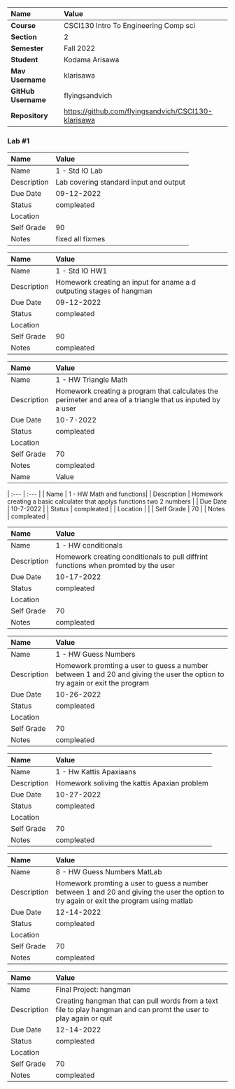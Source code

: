 
| Name | Value |
|:---|:---|
| **Course** | CSCI130 Intro To Engineering Comp sci |
| **Section** | 2 |
| **Semester** | Fall 2022 |
| **Student** | Kodama Arisawa|
| **Mav Username**            | klarisawa |
| **GitHub Username**         | flyingsandvich |
| **Repository**          | https://github.com/flyingsandvich/CSCI130-klarisawa |

### Lab #1

| Name | Value |
| :--- | :--- |
| Name | 1 - Std IO Lab |
| Description | Lab covering standard input and output |
| Due Date | 09-12-2022 |
| Status | compleated |
| Location |  |
| Self Grade | 90 |
| Notes | fixed all fixmes |

| Name | Value |
| :--- | :--- |
| Name | 1 - Std IO HW1 |
| Description | Homework creating an input for aname a d outputing stages of hangman |
| Due Date | 09-12-2022 |
| Status | compleated |
| Location | |
| Self Grade | 90 |
| Notes | compleated |

| Name | Value |
| :--- | :--- |
| Name | 1 - HW Triangle Math|
| Description | Homework creating a program that calculates the perimeter and area of a triangle that us inputed by a user |
| Due Date | 10-7-2022 |
| Status | compleated |
| Location |  |
| Self Grade | 70 |
| Notes | compleated |
| Name | Value |

| :--- | :--- |
| Name | 1 - HW Math and functions|
| Description | Homework creating a basic calculater that applys functions two 2 numbers |
| Due Date | 10-7-2022 |
| Status | compleated |
| Location | |
| Self Grade | 70 |
| Notes | compleated |

| Name | Value |
| :--- | :--- |
| Name | 1 - HW conditionals|
| Description | Homework creating conditionals to pull diffrint functions when promted by the user|
| Due Date | 10-17-2022 |
| Status | compleated |
| Location | |
| Self Grade | 70 |
| Notes | compleated |

| Name | Value |
| :--- | :--- |
| Name | 1 - HW Guess Numbers|
| Description | Homework promting a user to guess a number between 1 and 20 and giving the user the option to try again or exit the program|
| Due Date | 10-26-2022 |
| Status | compleated |
| Location ||
| Self Grade | 70 |
| Notes | compleated |

| Name | Value |
| :--- | :--- |
| Name | 1 - Hw Kattis Apaxiaans|
| Description | Homework soliving the kattis Apaxian problem|
| Due Date | 10-27-2022 |
| Status | compleated |
| Location | |
| Self Grade | 70 |
| Notes | compleated |

| Name | Value |
| :--- | :--- |
| Name | 8 - HW Guess Numbers MatLab|
| Description | Homework promting a user to guess a number between 1 and 20 and giving the user the option to try again or exit the program using matlab|
| Due Date | 12-14-2022 |
| Status | compleated |
| Location ||
| Self Grade | 70 |
| Notes | compleated |

| Name | Value |
| :--- | :--- |
| Name | Final Project: hangman|
| Description | Creating hangman that can pull words from a text file to play hangman and can promt the user to play again or quit|
| Due Date | 12-14-2022 |
| Status | compleated |
| Location | |
| Self Grade | 70 |
| Notes | compleated |



